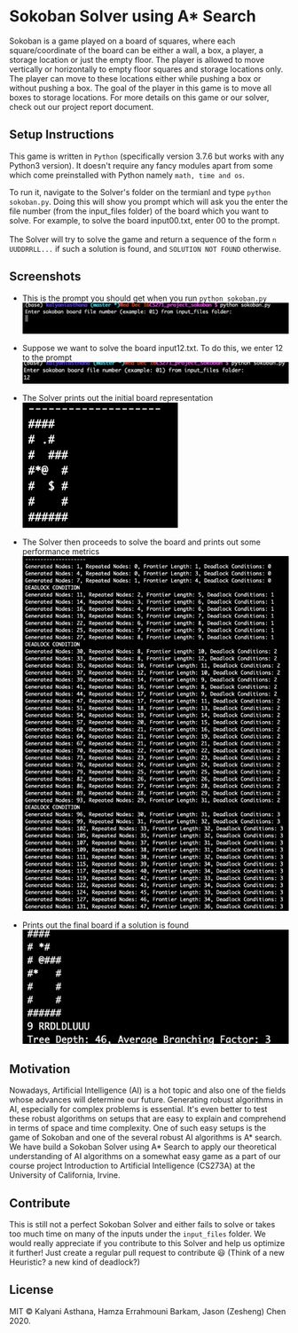 # Sokoban Solver using A* Search
Sokoban is a game played on a board of squares, where each square/coordinate of the board can be either a wall, a box, a player, a storage location or just the empty floor. The player is allowed to move vertically or horizontally to empty floor squares and storage locations only. The player can move to these locations either while pushing a box or without pushing a box. The goal of the player in this game is to move all boxes to storage locations. For more details on this game or our solver, check out our project report document.

## Setup Instructions

This game is written in `Python` (specifically version 3.7.6 but works with any Python3 version). It doesn't require any fancy modules apart from some which come preinstalled with Python namely `math, time and os`. 

To run it, navigate to the Solver's folder on the termianl and type `python sokoban.py`. Doing this will show you prompt which will ask you the enter the file number (from the input_files folder) of the board which you want to solve. For example, to solve the board input00.txt, enter 00 to the prompt.  
\
The Solver will try to solve the game and return a sequence of the form `n UUDDRRLL...` if such a solution is found, and `SOLUTION NOT FOUND` otherwise.

## Screenshots 

* This is the prompt you should get when you run `python sokoban.py` \
![alt text](screenshots/screenshot_1.png)

* Suppose we want to solve the board input12.txt. To do this, we enter 12 to the prompt \
![alt text](screenshots/screenshot_2.png)

* The Solver prints out the initial board representation \
![alt text](screenshots/screenshot_3.png)

* The Solver then proceeds to solve the board and prints out some performance metrics \
![alt text](screenshots/screenshot_4.png)

* Prints out the final board if a solution is found \
![alt text](screenshots/screenshot_5.png)

## Motivation

Nowadays, Artificial Intelligence (AI) is a hot topic and also one of the fields whose advances will determine our future. Generating robust algorithms in AI, especially for complex problems is essential. It's even better to test these robust algorithms on setups that are easy to explain and comprehend in terms of space and time complexity. One of such easy setups is the game of Sokoban and one of the several robust AI algorithms is A* search. We have build a Sokoban Solver using A* Search to apply our theoretical understanding of AI algorithms on a somewhat easy game as a part of our course project Introduction to Artificial Intelligence (CS273A) at the University of California, Irvine.

## Contribute

This is still not a perfect Sokoban Solver and either fails to solve or takes too much time on many of the inputs under the `input_files` folder. We would really appreciate if you contribute to this Solver and help us optimize it further! Just create a regular pull request to contribute :smiley: (Think of a new Heuristic? a new kind of deadlock?)

## License

MIT © Kalyani Asthana, Hamza Errahmouni Barkam, Jason (Zesheng) Chen 2020. 
